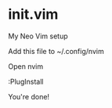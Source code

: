 # init.vim
My Neo Vim setup

Add this file to ~/.config/nvim

Open nvim

:PlugInstall

You're done!
